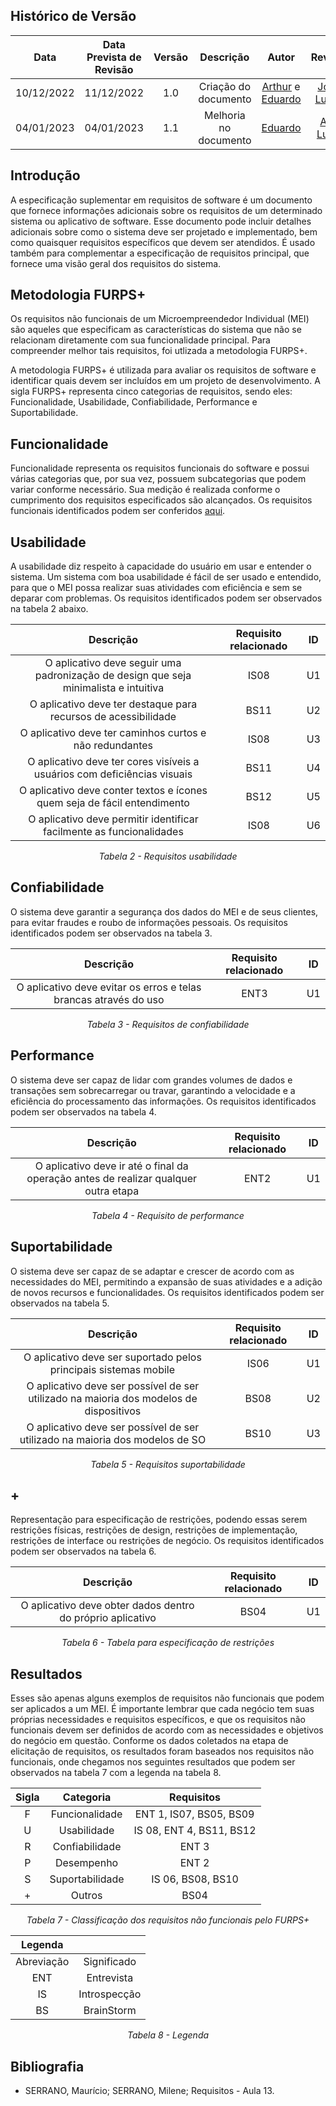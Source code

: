 ## Histórico de Versão
|Data|Data Prevista de Revisão|Versão|Descrição|Autor|Revisor|
| :----------: |:-----------:| :------: | :-----------: | :---------: |:---------: |
|10/12/2022|11/12/2022|1.0|Criação do documento| [Arthur](https://github.com/Eruel6) e [Eduardo](https://github.com/edudsan) | [João Lucas](https://github.com/HacKairos) |
|04/01/2023|04/01/2023|1.1|Melhoria no documento| [Eduardo](https://github.com/edudsan) | [Ana Luiza](https://github.com/AnHoff) |

## Introdução 

A especificação suplementar em requisitos de software é um documento que fornece informações adicionais sobre os requisitos de um determinado sistema ou aplicativo de software. Esse documento pode incluir detalhes adicionais sobre como o sistema deve ser projetado e implementado, bem como quaisquer requisitos específicos que devem ser atendidos. É usado também para complementar a especificação de requisitos principal, que fornece uma visão geral dos requisitos do sistema.

## Metodologia FURPS+

Os requisitos não funcionais de um Microempreendedor Individual (MEI) são aqueles que especificam as características do sistema que não se relacionam diretamente com sua funcionalidade principal. Para compreender melhor tais requisitos, foi utlizada a metodologia FURPS+. 

A metodologia FURPS+ é utilizada para avaliar os requisitos de software e identificar quais devem ser incluídos em um projeto de desenvolvimento. A sigla FURPS+ representa cinco categorias de requisitos, sendo eles: Funcionalidade, Usabilidade, Confiabilidade, Performance e Suportabilidade.

## Funcionalidade

Funcionalidade representa os requisitos funcionais do software e possui várias categorias que, por sua vez, possuem subcategorias que podem variar conforme necessário. Sua medição é realizada conforme o cumprimento dos requisitos especificados são alcançados. Os requisitos funcionais identificados podem ser conferidos [aqui](../Requisitos/tecnicas-priorizacao.md).

## Usabilidade

A usabilidade diz respeito à capacidade do usuário em usar e entender o sistema. Um sistema com boa usabilidade é fácil de ser usado e entendido, para que o MEI possa realizar suas atividades com eficiência e sem se deparar com problemas. Os requisitos identificados podem ser observados na tabela 2 abaixo.

<center>

|Descrição|Requisito relacionado|ID|
| :----------: | :------: | :---: |
| O aplicativo deve seguir uma padronização de design que seja minimalista e intuitiva | IS08 | U1 |
| O aplicativo deve ter destaque para recursos de acessibilidade | BS11 | U2 |
| O aplicativo deve ter caminhos curtos e não redundantes | IS08 | U3 |
| O aplicativo deve ter cores visíveis a usuários com deficiências visuais | BS11 | U4 |
| O aplicativo deve conter textos e ícones quem seja de fácil entendimento | BS12 | U5 |
| O aplicativo deve permitir identificar facilmente as funcionalidades | IS08 | U6 |

*Tabela 2 - Requisitos usabilidade*
 
</center>

## Confiabilidade

O sistema deve garantir a segurança dos dados do MEI e de seus clientes, para evitar fraudes e roubo de informações pessoais. Os requisitos identificados podem ser observados na tabela 3.

<center>
 
|Descrição|Requisito relacionado|ID|
| :----------: | :------: | :------: |
| O aplicativo deve evitar os erros e telas brancas através do uso | ENT3 | U1 |

*Tabela 3 - Requisitos de confiabilidade*

</center>
 
## Performance

O sistema deve ser capaz de lidar com grandes volumes de dados e transações sem sobrecarregar ou travar, garantindo a velocidade e a eficiência do processamento das informações. Os requisitos identificados podem ser observados na tabela 4.

<center>
 
|Descrição|Requisito relacionado|ID|
| :----------: | :------: | :------: |
| O aplicativo deve ir até o final da operação antes de realizar qualquer outra etapa  | ENT2 | U1|

*Tabela 4 - Requisito de performance*

</center>
  
## Suportabilidade

O sistema deve ser capaz de se adaptar e crescer de acordo com as necessidades do MEI, permitindo a expansão de suas atividades e a adição de novos recursos e funcionalidades. Os requisitos identificados podem ser observados na tabela 5.

<center>
 
|Descrição|Requisito relacionado|ID|
| :----------: | :------: | :------: |
| O aplicativo deve ser suportado pelos principais sistemas mobile  | IS06 | U1 |
| O aplicativo deve ser possível de ser utilizado na maioria dos modelos de dispositivos | BS08 | U2 |
| O aplicativo deve ser possível de ser utilizado na maioria dos modelos de SO | BS10 | U3 |

*Tabela 5 - Requisitos suportabilidade*

</center>

##  +

Representação para especificação de restrições, podendo essas serem restrições físicas, restrições de design, restrições de implementação, restrições de interface ou restrições de negócio. Os requisitos identificados podem ser observados na tabela 6.

<center>
 
|Descrição|Requisito relacionado|ID| 
| :----------: | :------: | :------: |
| O aplicativo deve obter dados dentro do próprio aplicativo | BS04 | U1 |

*Tabela 6 - Tabela para especificação de restrições*

</center>
 
## Resultados

Esses são apenas alguns exemplos de requisitos não funcionais que podem ser aplicados a um MEI. É importante lembrar que cada negócio tem suas próprias necessidades e 
requisitos específicos, e que os requisitos não funcionais devem ser definidos de acordo com as necessidades e objetivos do negócio em questão. Conforme os dados coletados na etapa de elicitação de requisitos, os resultados foram baseados nos requisitos não funcionais, onde chegamos nos seguintes resultados 
que podem ser observados na tabela 7 com a legenda na tabela 8.

<center>

|Sigla|Categoria|Requisitos| 
| :----------: | :------: | :------: | 
|F| Funcionalidade | ENT 1, IS07, BS05, BS09 | 
|U| Usabilidade | IS 08, ENT 4, BS11, BS12   | 
|R|Confiabilidade |  ENT 3| 
|P|Desempenho| ENT 2 | 
|S|Suportabilidade| IS 06, BS08, BS10 | 
|+|Outros| BS04 | 

*Tabela 7 - Classificação dos requisitos não funcionais pelo FURPS+*

|Legenda| |
| :----------: | :----------: |
| Abreviação | Significado| 
| ENT | Entrevista |
| IS | Introspecção |
| BS | BrainStorm |

*Tabela 8 - Legenda*

</center>
 
## Bibliografia

- SERRANO, Maurício; SERRANO, Milene; Requisitos - Aula 13.
